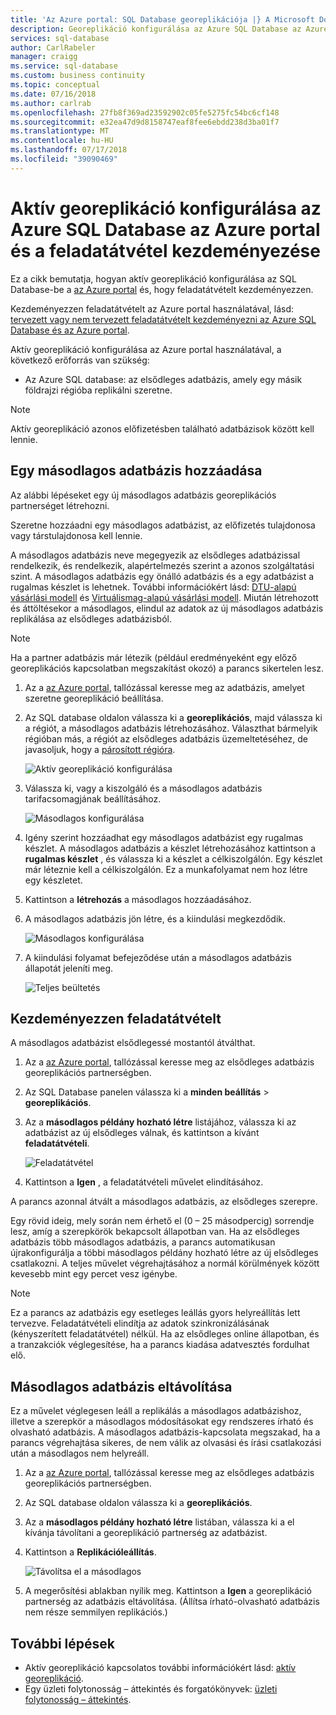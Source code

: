 ```yaml
---
title: 'Az Azure portal: SQL Database georeplikációja |} A Microsoft Docs'
description: Georeplikáció konfigurálása az Azure SQL Database az Azure Portalon és kezdeményezhet feladatátvételt
services: sql-database
author: CarlRabeler
manager: craigg
ms.service: sql-database
ms.custom: business continuity
ms.topic: conceptual
ms.date: 07/16/2018
ms.author: carlrab
ms.openlocfilehash: 27fb8f369ad23592902c05fe5275fc54bc6cf148
ms.sourcegitcommit: e32ea47d9d8158747eaf8fee6ebdd238d3ba01f7
ms.translationtype: MT
ms.contentlocale: hu-HU
ms.lasthandoff: 07/17/2018
ms.locfileid: "39090469"
---
```

# <a name="configure-active-geo-replication-for-azure-sql-database-in-the-azure-portal-and-initiate-failover"></a>Aktív georeplikáció konfigurálása az Azure SQL Database az Azure portal és a feladatátvétel kezdeményezése

Ez a cikk bemutatja, hogyan aktív georeplikáció konfigurálása az SQL Database-be a [az Azure portal](http://portal.azure.com) és, hogy feladatátvételt kezdeményezzen.

Kezdeményezzen feladatátvételt az Azure portal használatával, lásd: [tervezett vagy nem tervezett feladatátvételt kezdeményezni az Azure SQL Database és az Azure portal](sql-database-geo-replication-portal.md).

Aktív georeplikáció konfigurálása az Azure portal használatával, a következő erőforrás van szükség:

* Az Azure SQL database: az elsődleges adatbázis, amely egy másik földrajzi régióba replikálni szeretne.

> [!Note]
Aktív georeplikáció azonos előfizetésben található adatbázisok között kell lennie.

## <a name="add-a-secondary-database"></a>Egy másodlagos adatbázis hozzáadása
Az alábbi lépéseket egy új másodlagos adatbázis georeplikációs partnerséget létrehozni.  

Szeretne hozzáadni egy másodlagos adatbázist, az előfizetés tulajdonosa vagy társtulajdonosa kell lennie.

A másodlagos adatbázis neve megegyezik az elsődleges adatbázissal rendelkezik, és rendelkezik, alapértelmezés szerint a azonos szolgáltatási szint. A másodlagos adatbázis egy önálló adatbázis és a egy adatbázist a rugalmas készlet is lehetnek. További információkért lásd: [DTU-alapú vásárlási modell](sql-database-service-tiers-dtu.md) és [Virtuálismag-alapú vásárlási modell](sql-database-service-tiers-vcore.md).
Miután létrehozott és áttöltésekor a másodlagos, elindul az adatok az új másodlagos adatbázis replikálása az elsődleges adatbázisból.

> [!NOTE]
> Ha a partner adatbázis már létezik (például eredményeként egy előző georeplikációs kapcsolatban megszakítást okozó) a parancs sikertelen lesz.
> 

1. Az a [az Azure portal](http://portal.azure.com), tallózással keresse meg az adatbázis, amelyet szeretne georeplikáció beállítása.
2. Az SQL database oldalon válassza ki a **georeplikációs**, majd válassza ki a régiót, a másodlagos adatbázis létrehozásához. Választhat bármelyik régióban más, a régiót az elsődleges adatbázis üzemeltetéséhez, de javasoljuk, hogy a [párosított régióra](../best-practices-availability-paired-regions.md).
   
    ![Aktív georeplikáció konfigurálása](./media/sql-database-geo-replication-portal/configure-geo-replication.png)
3. Válassza ki, vagy a kiszolgáló és a másodlagos adatbázis tarifacsomagjának beállításához.
   
    ![Másodlagos konfigurálása](./media/sql-database-geo-replication-portal/create-secondary.png)
4. Igény szerint hozzáadhat egy másodlagos adatbázist egy rugalmas készlet. A másodlagos adatbázis a készlet létrehozásához kattintson a **rugalmas készlet** , és válassza ki a készlet a célkiszolgálón. Egy készlet már léteznie kell a célkiszolgálón. Ez a munkafolyamat nem hoz létre egy készletet.
5. Kattintson a **létrehozás** a másodlagos hozzáadásához.
6. A másodlagos adatbázis jön létre, és a kiindulási megkezdődik.
   
    ![Másodlagos konfigurálása](./media/sql-database-geo-replication-portal/seeding0.png)
7. A kiindulási folyamat befejeződése után a másodlagos adatbázis állapotát jeleníti meg.
   
    ![Teljes beültetés](./media/sql-database-geo-replication-portal/seeding-complete.png)

## <a name="initiate-a-failover"></a>Kezdeményezzen feladatátvételt

A másodlagos adatbázist elsődlegessé mostantól átválthat.  

1. Az a [az Azure portal](http://portal.azure.com), tallózással keresse meg az elsődleges adatbázis georeplikációs partnerségben.
2. Az SQL Database panelen válassza ki a **minden beállítás** > **georeplikációs**.
3. Az a **másodlagos példány hozható létre** listájához, válassza ki az adatbázist az új elsődleges válnak, és kattintson a kívánt **feladatátvételi**.
   
    ![Feladatátvétel](./media/sql-database-geo-replication-failover-portal/secondaries.png)
4. Kattintson a **Igen** , a feladatátvételi művelet elindításához.

A parancs azonnal átvált a másodlagos adatbázis, az elsődleges szerepre. 

Egy rövid ideig, mely során nem érhető el (0 – 25 másodpercig) sorrendje lesz, amíg a szerepkörök bekapcsolt állapotban van. Ha az elsődleges adatbázis több másodlagos adatbázis, a parancs automatikusan újrakonfigurálja a többi másodlagos példány hozható létre az új elsődleges csatlakozni. A teljes művelet végrehajtásához a normál körülmények között kevesebb mint egy percet vesz igénybe. 

> [!NOTE]
> Ez a parancs az adatbázis egy esetleges leállás gyors helyreállítás lett tervezve. Feladatátvételi elindítja az adatok szinkronizálásának (kényszerített feladatátvétel) nélkül.  Ha az elsődleges online állapotban, és a tranzakciók véglegesítése, ha a parancs kiadása adatvesztés fordulhat elő. 
> 
> 

## <a name="remove-secondary-database"></a>Másodlagos adatbázis eltávolítása
Ez a művelet véglegesen leáll a replikálás a másodlagos adatbázishoz, illetve a szerepkör a másodlagos módosításokat egy rendszeres írható és olvasható adatbázis. A másodlagos adatbázis-kapcsolata megszakad, ha a parancs végrehajtása sikeres, de nem válik az olvasási és írási csatlakozási után a másodlagos nem helyreáll.  

1. Az a [az Azure portal](http://portal.azure.com), tallózással keresse meg az elsődleges adatbázis georeplikációs partnerségben.
2. Az SQL database oldalon válassza ki a **georeplikációs**.
3. Az a **másodlagos példány hozható létre** listában, válassza ki a el kívánja távolítani a georeplikáció partnerség az adatbázist.
4. Kattintson a **Replikációleállítás**.
   
    ![Távolítsa el a másodlagos](./media/sql-database-geo-replication-portal/remove-secondary.png)
5. A megerősítési ablakban nyílik meg. Kattintson a **Igen** a georeplikáció partnerség az adatbázis eltávolítása. (Állítsa írható-olvasható adatbázis nem része semmilyen replikációs.)

## <a name="next-steps"></a>További lépések
* Aktív georeplikáció kapcsolatos további információkért lásd: [aktív georeplikáció](sql-database-geo-replication-overview.md).
* Egy üzleti folytonosság – áttekintés és forgatókönyvek: [üzleti folytonosság – áttekintés](sql-database-business-continuity.md).

